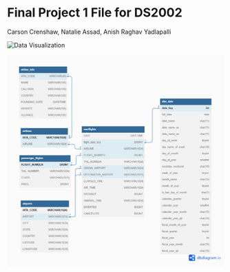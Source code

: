 # Final Project 1 File for DS2002

Carson Crenshaw, Natalie Assad, Anish Raghav Yadlapalli

![Data Visualization](https://raw.githubusercontent.com/C-Crenshaw/DS2002/Project1/.github/DataVizualization.png)

![Data Visualization](https://raw.githubusercontent.com/C-Crenshaw/DS2002/main/Project1/DataTables.png)

